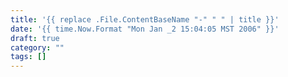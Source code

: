```yaml
---
title: '{{ replace .File.ContentBaseName "-" " " | title }}'
date: '{{ time.Now.Format "Mon Jan _2 15:04:05 MST 2006" }}'
draft: true
category: ""
tags: []
---
```

